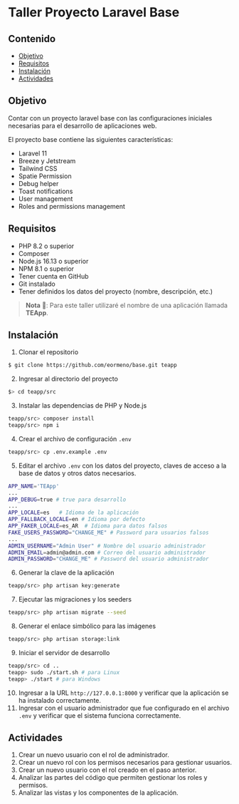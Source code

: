 # Taller Proyecto Laravel Base

## Contenido
- [Objetivo](#objetivo)
- [Requisitos](#requisitos)
- [Instalación](#instalación)
- [Actividades](#actividades)

## Objetivo
Contar con un proyecto laravel base con las configuraciones iniciales necesarias para el desarrollo de aplicaciones web.

El proyecto base contiene las siguientes características:

- Laravel 11
- Breeze y Jetstream
- Tailwind CSS
- Spatie Permission
- Debug helper
- Toast notifications
- User management
- Roles and permissions management

## Requisitos
- PHP 8.2 o superior
- Composer
- Node.js 16.13 o superior
- NPM 8.1 o superior
- Tener cuenta en GitHub
- Git instalado
- Tener definidos los datos del proyecto (nombre, descripción, etc.)

> **Nota** :speech_balloon::  Para este taller utilizaré el nombre de una aplicación llamada **TEApp**.

## Instalación
1. Clonar el repositorio
```bash
$ git clone https://github.com/eormeno/base.git teapp
```
2. Ingresar al directorio del proyecto
```bash
$> cd teapp/src
```
3. Instalar las dependencias de PHP y Node.js
```bash
teapp/src> composer install
teapp/src> npm i
```
4. Crear el archivo de configuración `.env`
```bash
teapp/src> cp .env.example .env
```
5. Editar el archivo `.env` con los datos del proyecto, claves de acceso a la base de datos y otros datos necesarios.
```bash
APP_NAME='TEApp'
...
APP_DEBUG=true # true para desarrollo
...
APP_LOCALE=es   # Idioma de la aplicación
APP_FALLBACK_LOCALE=en # Idioma por defecto
APP_FAKER_LOCALE=es_AR  # Idioma para datos falsos
FAKE_USERS_PASSWORD="CHANGE_ME" # Password para usuarios falsos
...
ADMIN_USERNAME="Admin User" # Nombre del usuario administrador
ADMIN_EMAIL=admin@admin.com # Correo del usuario administrador
ADMIN_PASSWORD="CHANGE_ME" # Password del usuario administrador
```
6. Generar la clave de la aplicación
```bash
teapp/src> php artisan key:generate
```
7. Ejecutar las migraciones y los seeders
```bash
teapp/src> php artisan migrate --seed
```
8. Generar el enlace simbólico para las imágenes
```bash
teapp/src> php artisan storage:link
```
9. Iniciar el servidor de desarrollo
```bash
teapp/src> cd ..
teapp> sudo ./start.sh # para Linux
teapp> ./start # para Windows
```
10. Ingresar a la URL `http://127.0.0.1:8000` y verificar que la aplicación se ha instalado correctamente.
11. Ingresar con el usuario administrador que fue configurado en el archivo `.env` y verificar que el sistema funciona correctamente.
## Actividades
1. Crear un nuevo usuario con el rol de administrador.
2. Crear un nuevo rol con los permisos necesarios para gestionar usuarios.
3. Crear un nuevo usuario con el rol creado en el paso anterior.
4. Analizar las partes del código que permiten gestionar los roles y permisos.
5. Analizar las vistas y los componentes de la aplicación.